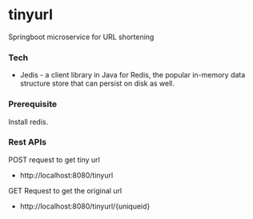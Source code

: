 # tinyurl
Springboot microservice for URL shortening

### Tech
* Jedis - a client library in Java for Redis, the popular in-memory data structure store that can persist on disk as well.

### Prerequisite
Install redis.

### Rest APIs
POST request to get tiny url
* http://localhost:8080/tinyurl

GET Request to get the original url
* http://localhost:8080/tinyurl/{uniqueid}